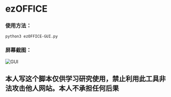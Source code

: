 # ezOFFICE
### 使用方法：
`python3 ezOFFICE-GUI.py`
### 屏幕截图：
![GUI](https://xiaobai-src.oss-cn-hangzhou.aliyuncs.com/Github/ezOFFICE/ezOFFICE-GUI.png)
## 本人写这个脚本仅供学习研究使用，禁止利用此工具非法攻击他人网站。本人不承担任何后果

